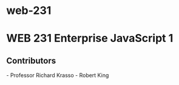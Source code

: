 # web-231
<h1>WEB 231 Enterprise JavaScript 1</h1>
<h2>Contributors</h2>
- Professor Richard Krasso
- Robert King
